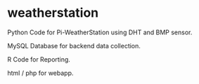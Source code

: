 # weatherstation
Python Code for Pi-WeatherStation using DHT and BMP sensor.

MySQL Database for backend data collection.

R Code for Reporting.

html / php for webapp.
